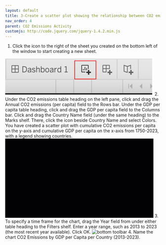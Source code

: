 ```yaml
---
layout: default
title: 3-Create a scatter plot showing the relationship between CO2 emissions per capita and GDP per capita
nav_order: 4
parent: CO2 Emissions Activity
customjs: http://code.jquery.com/jquery-1.4.2.min.js
---
```


1.	Click the icon to the right of the sheet you created on the bottom left of the window to start creating a new sheet. 
<img src="images\Tableau 3-1.png" alt="bottom toolbar" style="width:480px;">
2.	Under the CO2 emissions table heading on the left pane, click and drag the Annual CO2 emissions (per capita) field to the Rows bar. Under the GDP per capita table heading, click and drag the GDP per capita field to the Columns bar. Click and drag the Country Name field (under the same heading) to the Marks shelf. There, click the icon beside Country Name and select Colors. You have created a scatter plot with cumulative CO2 emissions per capita on the y-axis and cumulative GDP per capita on the x-axis from 1750-2023, with a legend showing countries.
<img src="images\Tableau-3-2.gif" alt="bottom toolbar" style="width:480px;">          
3.	To specify a time frame for the chart, drag the Year field from under either table heading to the Filters shelf. Enter a year range, such as 2013 to 2023 (the most recent year available). Click OK.
<img src="images\Tableau-3-3.gif" alt="bottom toolbar" style="width:480px;">
4.	Name the chart CO2 Emissions by GDP per Capita per Country (2013-2023).
